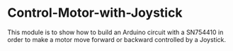 # Control-Motor-with-Joystick
This module is to show how to build an Arduino circuit with a SN754410 in order to make a motor move forward or backward controlled by a Joystick. 
